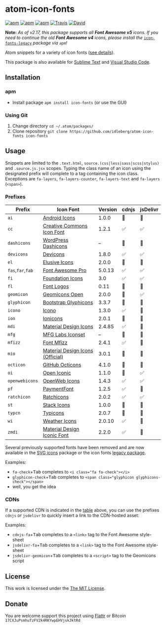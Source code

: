 # atom-icon-fonts

[![apm](https://img.shields.io/apm/l/icon-fonts.svg?style=flat-square)](https://atom.io/packages/icon-fonts)
[![apm](https://img.shields.io/apm/v/icon-fonts.svg?style=flat-square)](https://atom.io/packages/icon-fonts)
[![apm](https://img.shields.io/apm/dm/icon-fonts.svg?style=flat-square)](https://atom.io/packages/icon-fonts)
[![Travis](https://img.shields.io/travis/idleberg/atom-icon-fonts.svg?style=flat-square)](https://travis-ci.org/idleberg/atom-icon-fonts)
[![David](https://img.shields.io/david/dev/idleberg/atom-icon-fonts.svg?style=flat-square)](https://david-dm.org/idleberg/atom-icon-fonts?type=dev)

**Note:** *As of v2.17, this package supports all __Font Awesome v5__ icons. If you need to continue the old __Font Awesome v4__ icons, please install the* [`icon-fonts-legacy`](https://github.com/idleberg/atom-icon-fonts-legacy) *package via `apm`!*

Atom snippets for a variety of icon fonts ([see details](https://github.com/idleberg/atom-icon-fonts#prefixes)).

This package is also available for [Sublime Text](https://github.com/idleberg/sublime-icon-fonts) and [Visual Studio Code](https://github.com/idleberg/vscode-icon-fonts).

## Installation

### apm

* Install package `apm install icon-fonts` (or use the GUI)

### Using Git

1. Change directory `cd ~/.atom/packages/`
2. Clone repository `git clone https://github.com/idleberg/atom-icon-fonts icon-fonts`

## Usage

Snippets are limited to the `.text.html`, `source.(css|less|sass|scss|stylus)` and `.source.js.jsx` scopes. Typing the class name of an icon using the designated prefix will complete to a tag containing the icon class. Exceptions are `fa-layers`, `fa-layers-counter`, `fa-layers-text` and `fa-layers` (`<span>`).

### Prefixes

Prefix            | Icon Font                               | Version | cdnjs | jsDelivr
------------------|-----------------------------------------|---------|-------|---------
`ai`              | [Android Icons][ai]                     | 1.0.0   | 🚫    | 🚫
`cc`              | [Creative Commons Icon Font][cc]        | 1.2.1   | ✅    | ✅
`dashicons`       | [WordPress Dashicons][dashicons]        | –       | 🚫    | 🚫
`devicons`        | [Devicons][devicons]                    | 1.8.0   | ✅    | ✅
`el`              | [Elusive Icons][el]                     | 2.0.0   | 🚫    | 🚫
`fas`,`far`,`fab` | [Font Awesome Pro][fa]                  | 5.0.13  | ✅    | ✅
`fi`              | [Foundation Icons][fi]                  | 3.0     | ✅    | ✅
`fl`              | [Font Logos][fl]                        | 0.11    | 🚫    | 🚫
`geomicon`        | [Geomicons Open][geomicon]              | 2.0.0   | 🚫    | ✅
`glyphicon`       | [Bootstrap Glyphicons][glyphicon]       | 3.3.7   | 🚫    | 🚫
`icono`           | [Icono][icono]                          | 1.3.0   | ✅    | 🚫
`ion`             | [Ionicons][ion]                         | 2.0.1   | 🚫    | 🚫
`mdi`             | [Material Design Icons][mdi]            | 2.4.85  | ✅    | 🚫
`mfg`             | [MFG Labs Iconset][mfg]                 | –       | 🚫    | 🚫
`mfizz`           | [Font Mfizz][mfizz]                     | 2.4.1   | ✅    | 🚫
`mio`             | [Material Design Icons (Official)][mio] | 3.0.1   | 🚫    | 🚫
`octicon`         | [GitHub Octicons][octicon]              | 4.1.0   | 🚫    | 🚫
`oi`              | [Open Iconic][oi]                       | 1.1.0   | 🚫    | ✅
`openwebicons`    | [OpenWeb Icons][openwebicons]           | 1.4.3   | ✅    | ✅
`pf`              | [PaymentFont][pf]                       | 1.2.5   | ✅    | 🚫
`ratchicon`       | [Ratchicons][ratchicon]                 | 2.0.2   | ✅    | ✅
`st`              | [Stack Icons][st]                       | 1.0.0   | 🚫    | 🚫
`typcn`           | [Typicons][typcn]                       | 2.0.7   | 🚫    | 🚫
`wi`              | [Weather Icons][wi]                     | 2.0.10  | ✅    | 🚫
`zmdi`            | [Material Design Iconic Font][zmdi]     | 2.2.0   | ✅    | 🚫

Several previously supported fonts have been removed and are now available in the [SVG icons](https://github.com/idleberg/atom-svg-icons) package or the icon fonts [legacy package](https://github.com/idleberg/atom-icon-fonts-legacy).

Examples:

* `fa-check`+<kbd>Tab</kbd> completes to `<i class="fa fa-check"></i>`
* `glyphicon-check`+<kbd>Tab</kbd> completes to `<span class="glyphicon glyphicons-check"></span>`
* well, you get the idea

### CDNs

If a supported CDN is indicated in the [table](#prefixes) above, you can use the prefixes `cdnjs` or `jsdelivr` to quickly insert a link to the CDN-hosted asset:

Examples:

* `cdnjs-fa`+<kbd>Tab</kbd> completes to a `<link>` tag to the Font Awesome style-sheet
* `jsdelivr-fa`+<kbd>Tab</kbd> completes to a `<link>` tag to the Font Awesome style-sheet
* `jsdelivr-geomicon`+<kbd>Tab</kbd> completes to a `<script>` tag to the Geomicons script

## License

This work is licensed under the [The MIT License](LICENSE.md).

## Donate

You are welcome support this project using [Flattr](https://flattr.com/submit/auto?user_id=idleberg&url=https://github.com/idleberg/atom-icon-fonts) or Bitcoin `17CXJuPsmhuTzFV2k4RKYwpEHVjskJktRd`

[ai]: https://github.com/opoloo/androidicons
[cc]: https://github.com/cc-icons/cc-icons
[dashicons]: https://github.com/WordPress/dashicons
[devicons]: https://github.com/vorillaz/devicons
[el]: https://github.com/reduxframework/Elusive-Icons
[fa]: https://github.com/FortAwesome/Font-Awesome-Pro
[fi]: https://github.com/zurb/foundation-icons
[fl]: https://github.com/Lukas-W/font-linux
[geomicon]: https://github.com/jxnblk/geomicons-open
[glyphicon]: https://github.com/twbs/bootstrap/tree/v3.3.7
[icono]: https://github.com/saeedalipoor/icono
[ion]: https://github.com/driftyco/ionicons
[mdi]: https://github.com/Templarian/MaterialDesign-Webfont
[mfg]: https://github.com/MfgLabs/mfglabs-iconset
[mfizz]: https://github.com/fizzed/font-mfizz
[mio]: https://github.com/google/material-design-icons
[octicon]: https://github.com/primer/octicons/tree/v4.1.0
[oi]: https://github.com/iconic/open-iconic
[openwebicons]: https://github.com/pfefferle/openwebicons
[pf]: https://github.com/vendocrat/PaymentFont
[ratchicon]: http://github.com/twbs/ratchet
[st]: https://github.com/parkerbennett/stackicons
[typcn]: https://github.com/stephenhutchings/typicons.font
[wi]: https://github.com/erikflowers/weather-icons
[zmdi]: https://github.com/zavoloklom/material-design-iconic-font
